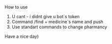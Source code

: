  How to use
 1. U cant - i didnt give u bot`s token
 2. Command /find + medicine`s name and push
 3. Use standart commands to change pharmancy

Have a nice day)
